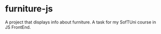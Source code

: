 # furniture-js

A project that displays info about furniture. A task for my SofTUni course in JS FrontEnd.
